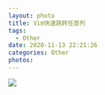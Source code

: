 ```yaml
---
layout: photo
title: Vim快速跳转任意列
tags:
  - Other
date: 2020-11-13 22:21:26
categories: Other
photos:
---
```


<!--more-->

<img src="/image/">

